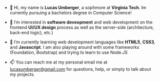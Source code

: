 - 👋 Hi, my name is **Lucas Umberger**, a sophmore at **Virginia Tech**. Im currently pursuing a bachelors degree in Computer Science!
  
- 👀 I’m interested in **software deveopment** and web development on the frontend **UI/UX design** process as well as the server-side (architecture, back-end logic), etc.)
  
- 🌱 I’m currently learning web development languages like **HTML5**, **CSS3**, and **Javascript**. I am also playing around with some frameworks (Foundation, Bootstrap) and trying to learn to use Node.JS

- 📫 You can reach me at my personal email me at lucasumberger@gmail.com for questions, help, or simply to talk about my projects.
